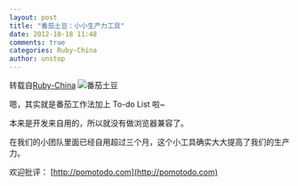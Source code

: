 ```yaml
---
layout: post
title: "番茄土豆：小小生产力工具"
date: 2012-10-18 11:48
comments: true
categories: Ruby-China
author: unstop
---
```

转载自[Ruby-China](http://ruby-china.org/topics/5633)
![番茄土豆](http://l.ruby-china.org/photo/dfb25761799e63fb7e8dc3b78094aacb.jpg)

嗯，其实就是番茄工作法加上 To-do List 啦\~

本来是开发来自用的，所以就没有做浏览器兼容了。

在我们的小团队里面已经自用超过三个月，这个小工具确实大大提高了我们的生产力。

欢迎批评： [http://pomotodo.com](http://pomotodo.com)
